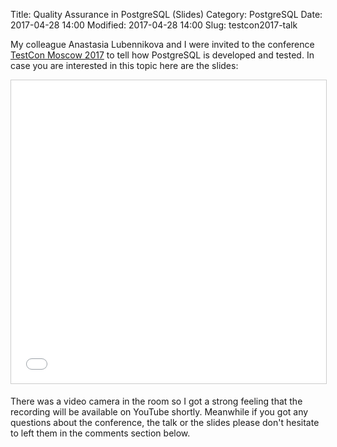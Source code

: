 Title: Quality Assurance in PostgreSQL (Slides)
Category: PostgreSQL
Date: 2017-04-28 14:00
Modified: 2017-04-28 14:00
Slug: testcon2017-talk

My colleague Anastasia Lubennikova and I were invited to the conference
[TestCon Moscow 2017][u1] to tell how PostgreSQL is developed and tested.
In case you are interested in this topic here are the slides:

<iframe src="//www.slideshare.net/slideshow/embed_code/key/irpWWe9fSsphif" width="595" height="485" frameborder="0" marginwidth="0" marginheight="0" scrolling="no" style="border:1px solid #CCC; border-width:1px; margin-bottom:5px; max-width: 100%;" allowfullscreen> </iframe>

There was a video camera in the room so I got a strong feeling that the
recording will be available on YouTube shortly. Meanwhile if you got any
questions about the conference, the talk or the slides please don't hesitate
to left them in the comments section below.

[u1]: http://testconf.ru/

